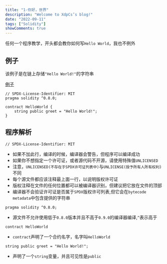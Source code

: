 ```yaml
---
title: "1-你好，世界"
description: "Welcome to XdpCs’s blog!"
date: "2022-09-11"
tags: ["Solidity"]
showComments: true
---
```


任何一个程序教学，开头都会教你如何写`Hello World`，我也不例外

## 例子

该例子是在链上存储`"Hello World!"`的字符串

[例子](https://github.com/XdpCs/Solidity-Learning/blob/master/contracts/HelloWorld/HelloWorld.sol)

```solidity
// SPDX-License-Identifier: MIT
pragma solidity ^0.8.0;

contract HelloWorld {
    string public greet = "Hello World!";
}
```

## 程序解析

```solidity
// SPDX-License-Identifier: MIT
```

* 如果不加此行，编译的时候，编译器会警告，但程序可以编译成功
* 如果你不想指定一个许可证，或者源代码不开源，请使用特殊值`UNLICENSED`
* 注意，`UNLICENSED(不存在于SPDX许可证列表中)`与`UNLICENSE(授予所有人所有权利)`不同
* 每个源文件都应该注释最上面一行，以说明版权许可证
* 版权注释在文件的任何位置都可以被编译器识别，但建议把它放在文件的顶部
* 编译器不会验证许可证是否属于`SPDX`版权许可列表,但它会在`bytecode metadata`中包含提供的字符串

```solidity
pragma solidity ^0.8.0;
```

* 源文件不允许使用低于`0.8.0`版本并且不高于`0.9.0`的编译器编译,`^`表示高于

```solidity
contract HelloWorld
```

* `contract`声明了一个合约名字，名字叫`HelloWorld`

```solidity
string public greet = "Hello World!";
```

* 声明了一个`string`变量，并且可见性是`public`

